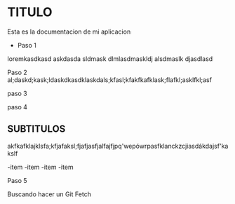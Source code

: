 # TITULO

Esta es la documentacion de mi aplicacion

- Paso 1 

loremkasdkasd askdasda sldmask dlmlasdmaskldj alsdmaslk djasdlasd 

Paso 2 
al;daskd;kask;ldaskdkasdklaskdals;kfasl;kfakfkafklask;flafkl;asklfkl;asf

paso 3

paso 4

## SUBTITULOS

akfkafklajklsfa;kfjafaksl;fjafjasfjalfajfjpq'wepówrpasfklanckzcjiasdákdajsf'kakslf 

-item
-item
-item
-item

Paso 5

Buscando hacer un Git Fetch
